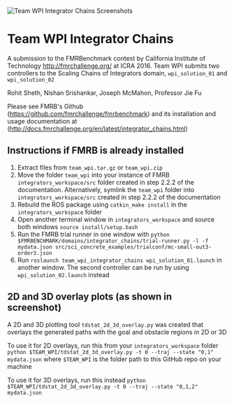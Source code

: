 ![Team WPI Integrator Chains Screenshots](https://raw.githubusercontent.com/jmcmahon443/team_wpi/master/team_wpi_screenshots.png?token=ABFAZZH5YBV_b0xQE6uMJPzYl9E4Q691ks5XPh6BwA%3D%3D)

# Team WPI Integrator Chains
A submission to the FMRBenchmark contest by California Institute of Technology <http://fmrchallenge.org/> at ICRA 2016. Team WPI submits two controllers to the Scaling Chains of Integrators domain, `wpi_solution_01` and `wpi_solution_02`

Rohit Sheth, Nishan Srishankar, Joseph McMahon, Professor Jie Fu

Please see FMRB's Github (https://github.com/fmrchallenge/fmrbenchmark) and its installation and usage documentation at (http://docs.fmrchallenge.org/en/latest/integrator_chains.html)

## Instructions if FMRB is already installed
1. Extract files from `team_wpi.tar.gz` or `team_wpi.zip`
2. Move the folder `team_wpi` into your instance of FMRB `integrators_workspace/src` folder created in step 2.2.2 of the documentation. Alternatively, symlink the `team_wpi` folder into `integrators_workspace/src` created in step 2.2.2 of the documentation
3. Rebuild the ROS package using `catkin_make install` in the `integrators_workspace` folder
4. Open another terminal window in `integrators_workspace` and source both windows `source install/setup.bash`
5. Run the FMRB trial runner in one window with `python $FMRBENCHMARK/domains/integrator_chains/trial-runner.py -l -f mydata.json src/sci_concrete_examples/trialconf/mc-small-out3-order3.json`
6. Run `roslaunch team_wpi_integrator_chains wpi_solution_01.launch` in another window. The second controller can be run by using `wpi_solution_02.launch` instead

## 2D and 3D overlay plots (as shown in screenshot)
A 2D and 3D plotting tool `tdstat_2d_3d_overlay.py` was created that overlays the generated paths with the goal and obstacle regions in 2D or 3D

To use it for 2D overlays, run this from your `integrators_workspace` folder `python $TEAM_WPI/tdstat_2d_3d_overlay.py -t 0 --traj --state "0,1" mydata.json` where `$TEAM_WPI` is the folder path to this GitHub repo on your machine

To use it for 3D overlays, run this instead `python $TEAM_WPI/tdstat_2d_3d_overlay.py -t 0 --traj --state "0,1,2" mydata.json`
